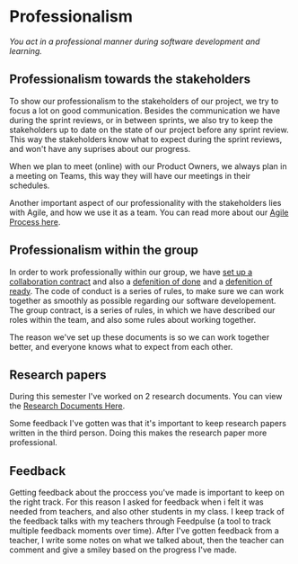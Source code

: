 # Professionalism
*You act in a professional manner during software development and learning.*

## Professionalism towards the stakeholders
To show our professionalism to the stakeholders of our project, we try to focus a lot on good communication.
Besides the communication we have during the sprint reviews, or in between sprints, we also try to keep the stakeholders up to date on the state of our project before any sprint review. This way the stakeholders know what to expect during the sprint reviews, and won't have any suprises about our progress.

When we plan to meet (online) with our Product Owners, we always plan in a meeting on Teams, this way they will have our meetings in their schedules.

Another important aspect of our professionality with the stakeholders lies with Agile, and how we use it as a team. You can read more about our [Agile Process here](https://github.com/LuukMaessen/PortfolioS3/blob/main/Proof/agile-method.md).

## Professionalism within the group
In order to work professionally within our group, we have [set up a collaboration contract]() and also a [defenition of done]() and a [defenition of ready]().
The code of conduct is a series of rules, to make sure we can work together as smoothly as possible regarding our software developement.
The group contract, is a series of rules, in which we have described our roles within the team, and also some rules about working together.

The reason we've set up these documents is so we can work together better, and everyone knows what to expect from each other.


## Research papers
During this semester I've worked on 2 research documents.
You can view the [Research Documents Here](https://github.com/LuukMaessen/PortfolioS3/blob/main/Documentation/ResearchDocuments.md).

Some feedback I've gotten was that it's important to keep research papers written in the third person. Doing this makes the research paper more professional.

## Feedback
Getting feedback about the proccess you've made is important to keep on the right track.
For this reason I asked for feedback when i felt it was needed from teachers, and also other students in my class.
I keep track of the feedback talks with my teachers through Feedpulse (a tool to track multiple feedback moments over time). After I've gotten feedback from a teacher, I write some notes on what we talked about, then the teacher can comment and give a smiley based on the progress I've made.

